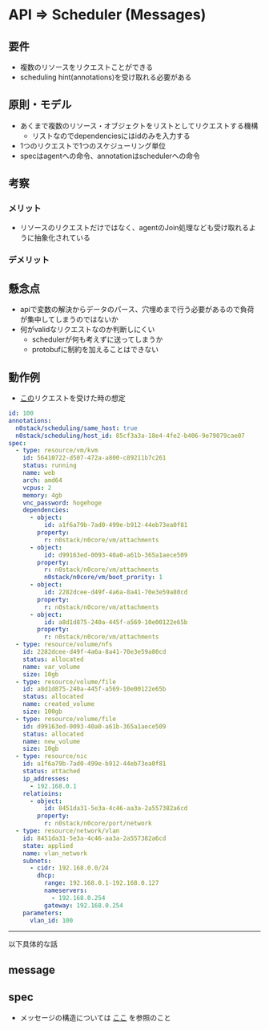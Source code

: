 # API => Scheduler (Messages)

## 要件

- 複数のリソースをリクエストことができる
- scheduling hint(annotations)を受け取れる必要がある

## 原則・モデル

- あくまで複数のリソース・オブジェクトをリストとしてリクエストする機構
  - リストなのでdependenciesにはidのみを入力する
- 1つのリクエストで1つのスケジューリング単位
- specはagentへの命令、annotationはschedulerへの命令

## 考察

### メリット

- リソースのリクエストだけではなく、agentのJoin処理なども受け取れるように抽象化されている

### デメリット

## 懸念点

- apiで変数の解決からデータのパース、穴埋めまで行う必要があるので負荷が集中してしまうのではないか
- 何がvalidなリクエストなのか判断しにくい
    - schedulerが何も考えずに送ってしまうか
    - protobufに制約を加えることはできない

## 動作例

- [この](client2api.md)リクエストを受けた時の想定

```yaml
id: 100
annotations:
  n0stack/scheduling/same_host: true
  n0stack/scheduling/host_id: 85cf3a3a-18e4-4fe2-b406-9e79079cae07
spec:
  - type: resource/vm/kvm
    id: 56410722-d507-472a-a800-c89211b7c261
    status: running
    name: web
    arch: amd64
    vcpus: 2
    memory: 4gb
    vnc_password: hogehoge
    dependencies:
      - object:
          id: a1f6a79b-7ad0-499e-b912-44eb73ea0f81
        property:
          r: n0stack/n0core/vm/attachments
      - object:
          id: d99163ed-0093-40a0-a61b-365a1aece509
        property:
          r: n0stack/n0core/vm/attachments
          n0stack/n0core/vm/boot_prority: 1
      - object:
          id: 2282dcee-d49f-4a6a-8a41-70e3e59a80cd
        property:
          r: n0stack/n0core/vm/attachments
      - object:
          id: a8d1d875-240a-445f-a569-10e00122e65b
        property:
          r: n0stack/n0core/vm/attachments
  - type: resource/volume/nfs
    id: 2282dcee-d49f-4a6a-8a41-70e3e59a80cd
    status: allocated
    name: var_volume
    size: 10gb
  - type: resource/volume/file
    id: a8d1d875-240a-445f-a569-10e00122e65b
    status: allocated
    name: created_volume
    size: 100gb
  - type: resource/volume/file
    id: d99163ed-0093-40a0-a61b-365a1aece509
    status: allocated
    name: new_volume
    size: 10gb
  - type: resource/nic
    id: a1f6a79b-7ad0-499e-b912-44eb73ea0f81
    status: attached
    ip_addresses:
      - 192.168.0.1
    relatioins:
      - object:
          id: 8451da31-5e3a-4c46-aa3a-2a557382a6cd
        property:
          r: n0stack/n0core/port/network
  - type: resource/network/vlan
    id: 8451da31-5e3a-4c46-aa3a-2a557382a6cd
    state: applied
    name: vlan_network
    subnets:
      - cidr: 192.168.0.0/24
        dhcp:
          range: 192.168.0.1-192.168.0.127
          nameservers:
            - 192.168.0.254
          gateway: 192.168.0.254
    parameters:
      vlan_id: 100
```

---

以下具体的な話

## message

## spec

- メッセージの構造については [ここ](messages.md) を参照のこと
